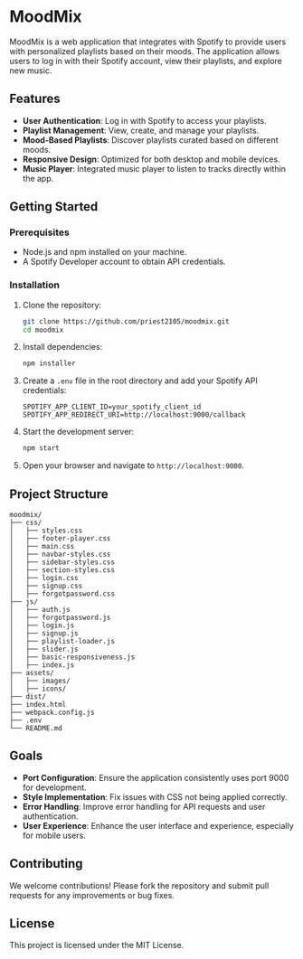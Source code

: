 # MoodMix

MoodMix is a web application that integrates with Spotify to provide users with personalized playlists based on their moods. The application allows users to log in with their Spotify account, view their playlists, and explore new music.

## Features

- **User Authentication**: Log in with Spotify to access your playlists.
- **Playlist Management**: View, create, and manage your playlists.
- **Mood-Based Playlists**: Discover playlists curated based on different moods.
- **Responsive Design**: Optimized for both desktop and mobile devices.
- **Music Player**: Integrated music player to listen to tracks directly within the app.

## Getting Started

### Prerequisites

- Node.js and npm installed on your machine.
- A Spotify Developer account to obtain API credentials.

### Installation

1. Clone the repository:
   ```bash
   git clone https://github.com/priest2105/moodmix.git
   cd moodmix
   ```

2. Install dependencies:
   ```bash
   npm installer
   ```

3. Create a `.env` file in the root directory and add your Spotify API credentials:
   ```env
   SPOTIFY_APP_CLIENT_ID=your_spotify_client_id
   SPOTIFY_APP_REDIRECT_URI=http://localhost:9000/callback
   ```

4. Start the development server:
   ```bash
   npm start
   ```

5. Open your browser and navigate to `http://localhost:9000`.

## Project Structure

```
moodmix/
├── css/
│   ├── styles.css
│   ├── footer-player.css
│   ├── main.css
│   ├── navbar-styles.css
│   ├── sidebar-styles.css
│   ├── section-styles.css
│   ├── login.css
│   ├── signup.css
│   ├── forgotpassword.css
├── js/
│   ├── auth.js
│   ├── forgotpassword.js
│   ├── login.js
│   ├── signup.js
│   ├── playlist-loader.js
│   ├── slider.js
│   ├── basic-responsiveness.js
│   ├── index.js
├── assets/
│   ├── images/
│   ├── icons/
├── dist/
├── index.html
├── webpack.config.js
├── .env
└── README.md
```

## Goals

- **Port Configuration**: Ensure the application consistently uses port 9000 for development.
- **Style Implementation**: Fix issues with CSS not being applied correctly.
- **Error Handling**: Improve error handling for API requests and user authentication.
- **User Experience**: Enhance the user interface and experience, especially for mobile users.

## Contributing

We welcome contributions! Please fork the repository and submit pull requests for any improvements or bug fixes.

## License

This project is licensed under the MIT License.
